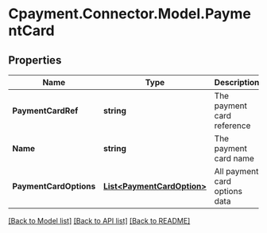 
# Cpayment.Connector.Model.PaymentCard

## Properties

Name | Type | Description | Notes
------------ | ------------- | ------------- | -------------
**PaymentCardRef** | **string** | The payment card reference | [optional] 
**Name** | **string** | The payment card name | [optional] 
**PaymentCardOptions** | [**List&lt;PaymentCardOption&gt;**](PaymentCardOption.md) | All payment card options data | [optional] 

[[Back to Model list]](../README.md#documentation-for-models)
[[Back to API list]](../README.md#documentation-for-api-endpoints)
[[Back to README]](../README.md)

